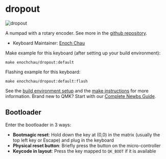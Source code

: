 # dropout

![dropout](https://i.imgur.com/VTjdJ4e.jpeg)

A numpad with a rotary encoder.
See more in the [github repository](https://github.com/enochchau/dropout-numpad).

* Keyboard Maintainer: [Enoch Chau](https://github.com/enochchau)

Make example for this keyboard (after setting up your build environment):

    make enochchau/dropout:default

Flashing example for this keyboard:

    make enochchau/dropout:default:flash

See the [build environment setup](https://docs.qmk.fm/#/getting_started_build_tools) and the [make instructions](https://docs.qmk.fm/#/getting_started_make_guide) for more information. Brand new to QMK? Start with our [Complete Newbs Guide](https://docs.qmk.fm/#/newbs).

## Bootloader

Enter the bootloader in 3 ways:

* **Bootmagic reset**: Hold down the key at (0,0) in the matrix (usually the top left key or Escape) and plug in the keyboard
* **Physical reset button**: Briefly press the button on the micro-controller
* **Keycode in layout**: Press the key mapped to `QK_BOOT` if it is available
